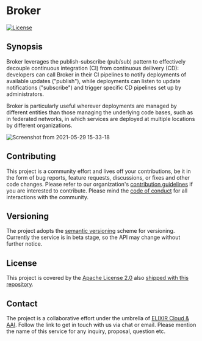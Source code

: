 # Broker

[![License][badge-license]][badge-url-license]

## Synopsis

Broker leverages the publish-subscribe (pub/sub) pattern to effectively decouple
continuous integration (CI) from continuous deilivery (CD): developers can call
Broker in their CI pipelines to notify deployments of available updates
("publish"), while deployments can listen to update notifications ("subscribe")
and trigger specific CD pipelines set up by administrators.

Broker is particularly useful wherever deployments are managed by different
entities than those managing the underlying code bases, such as in federated
networks, in which services are deployed at multiple locations by different
organizations.

![Screenshot from 2021-05-29 15-33-18](banner-image)

## Contributing

This project is a community effort and lives off your contributions, be it in 
the form of bug reports, feature requests, discussions, or fixes and other code
changes. Please refer to our organization's 
[contribution guidelines][contributing] if you are interested to contribute. 
Please mind the [code of conduct][coc] for all interactions with the community.

## Versioning

The project adopts the [semantic versioning][semver] scheme for versioning. 
Currently the service is in beta stage, so the API may change without further
notice.

## License

This project is covered by the [Apache License 2.0][license-apache] also 
[shipped with this repository][license].

## Contact

The project is a collaborative effort under the umbrella of 
[ELIXIR Cloud & AAI][elixir-cloud]. Follow the link to get in touch with us via 
chat or email. Please mention the name of this service for any inquiry, 
proposal, question etc.


[badge-license]:<https://img.shields.io/badge/license-Apache%202.0-blue.svg>
[badge-url-license]:<http://www.apache.org/licenses/LICENSE-2.0>
[banner-image]:<https://user-images.githubusercontent.com/46739435/120494133-2c17aa00-c3d9-11eb-80b9-b8c03c76e1cb.png>
[contributing]: <https://github.com/elixir-cloud-aai/elixir-cloud-aai/blob/dev/CONTRIBUTING.md>
[elixir-cloud]: <https://github.com/elixir-cloud-aai/elixir-cloud-aai>
[elixir-cloud-registry]:<https://cloud-registry.rahtiapp.fi/ga4gh/registry/v1/ui/>
[semver]: <https://semver.org/>
[license-apache]: <https://www.apache.org/licenses/LICENSE-2.0>
[license]: LICENSE
[ga4gh]:<https://www.ga4gh.org/>
[coc]: <https://github.com/elixir-cloud-aai/elixir-cloud-aai/blob/dev/CODE_OF_CONDUCT.md>

